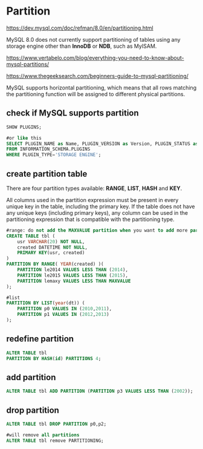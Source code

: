 # Partition

https://dev.mysql.com/doc/refman/8.0/en/partitioning.html

MySQL 8.0 does not currently support partitioning of tables using any storage engine other than **InnoDB** or **NDB**, such as MyISAM.

https://www.vertabelo.com/blog/everything-you-need-to-know-about-mysql-partitions/

https://www.thegeeksearch.com/beginners-guide-to-mysql-partitioning/

MySQL supports horizontal partitioning, which means that all rows matching the partitioning function will be assigned to different physical partitions.

## check if MySQL supports partition
```sql
SHOW PLUGINS;

#or like this
SELECT PLUGIN_NAME as Name, PLUGIN_VERSION as Version, PLUGIN_STATUS as Status
FROM INFORMATION_SCHEMA.PLUGINS
WHERE PLUGIN_TYPE='STORAGE ENGINE';
```

## create partition table
There are four partition types available: **RANGE**, **LIST**, **HASH** and **KEY**.

All columns used in the partition expression must be present in every unique key in the table, including the primary key. If the table does not have any unique keys (including primary keys), any column can be used in the partitioning expression that is compatible with the partitioning type.

```sql
#range: do not add the MAXVALUE partition when you want to add more partitions later
CREATE TABLE tbl (
    usr VARCHAR(20) NOT NULL,
    created DATETIME NOT NULL,
    PRIMARY KEY(usr, created)
)
PARTITION BY RANGE( YEAR(created) )(
    PARTITION le2014 VALUES LESS THAN (2014),
    PARTITION le2015 VALUES LESS THAN (2015),
    PARTITION lemaxy VALUES LESS THAN MAXVALUE
);

#list
PARTITION BY LIST(year(dt)) (
    PARTITION p0 VALUES IN (2010,2011),
    PARTITION p1 VALUES IN (2012,2013)
);
```

## redefine partition
```sql
ALTER TABLE tbl
PARTITION BY HASH(id) PARTITIONS 4;
```

## add partition
```sql
ALTER TABLE tbl ADD PARTITION (PARTITION p3 VALUES LESS THAN (2002));
```

## drop partition
```sql
ALTER TABLE tbl DROP PARTITION p0,p2;

#will remove all partitions
ALTER TABLE tbl remove PARTITIONING;
```
